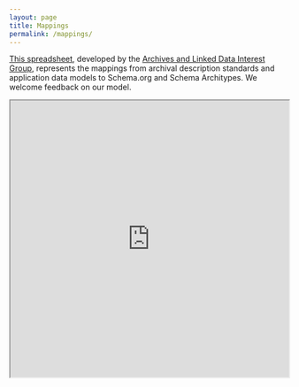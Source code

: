 ```yaml
---
layout: page
title: Mappings
permalink: /mappings/
---
```


[This spreadsheet](https://docs.google.com/spreadsheets/d/1jsPRML3BCkF4EdWTR4r2ooAw2iTndErLZlse0cs3Osk/edit), developed by the [Archives and Linked Data Interest Group](https://archival.github.io/), represents the mappings from archival description standards and application data models to Schema.org and Schema Architypes. We welcome feedback on our model.

<iframe src="https://docs.google.com/spreadsheets/d/e/2PACX-1vRiNKv7gk5rcYKaIZ1UCJplTSVWopCWk_9D6E6nZoaIdlihPtKdRgcuA7AHAprQ_90I1ZjHsUxpa7x0/pubhtml?widget=true&amp;headers=false" style="width: 100%; height: 500px"></iframe>
